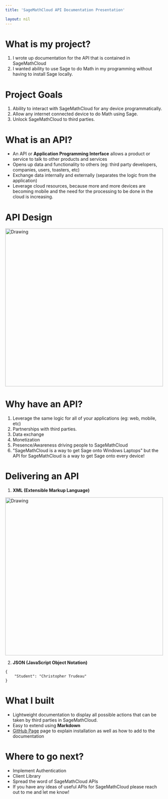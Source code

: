 ```yaml
---
title: 'SageMathCloud API Documentation Presentation'

layout: nil
---
```

# What is my project?

1. I wrote up documentation for the API that is contained in SageMathCloud
2. I wanted ability to use Sage to do Math in my programming without having to install Sage locally. 

# Project Goals

1. Ability to interact with SageMathCloud for any device programmatically. 
2. Allow any internet connected device to do Math using Sage.  
3. Unlock SageMathCloud to third parties.

# What is an API?

* An API or **Application Programming Interface** allows a product or service to talk to other products and services
* Opens up data and functionality to others (eg: third party developers, companies, users, toasters, etc)
* Exchange data internally and externally (separates the logic from the application)
* Leverage cloud resources, because more and more devices are becoming mobile and the need for the processing to be done in the cloud is increasing. 

# API Design

<img src="apidesign.png" alt="Drawing" style="width: 500px;"/>

# Why have an API?

1. Leverage the same logic for all of your applications (eg: web, mobile, etc)
2. Partnerships with third parties. 
3. Data exchange
4. Monetization
5. Presence/Awareness driving people to SageMathCloud
6. "SageMathCloud is a way to get Sage onto Windows Laptops" but the API for SageMathCloud is a way to get Sage onto every device!

# Delivering an API

1. **XML (Extensible Markup Language)** 

<img src="xml.png" alt="Drawing" style="width: 500px;"/>

2. **JSON (JavaScript Object Notation)**

```
{
    "Student": "Christopher Trudeau"
}
```

# What I built

* Lightweight documentation to display all possible actions that can be taken by third parties in SageMathCloud. 
* Easy to extend using **Markdown**
* [GitHub Page](https://github.com/Trudeaucj/SMCAPI) page to explain installation as well as how to add to the documentation

# Where to go next?

* Implement Authentication
* Client Library
* Spread the word of SageMathCloud APIs
* If you have any ideas of useful APIs for SageMathCloud please reach out to me and let me know! 
